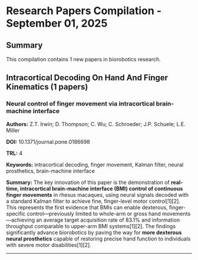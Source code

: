 # Research Papers Compilation - September 01, 2025

## Summary
This compilation contains 1 new papers in biorobotics research.

## Intracortical Decoding On Hand And Finger Kinematics (1 papers)

### Neural control of finger movement via intracortical brain-machine interface

**Authors:** Z.T. Irwin; D. Thompson; C. Wu; C. Schroeder; J.P. Schuele; L.E. Miller

**DOI:** 10.1371/journal.pone.0186698

**TRL:** 4

**Keywords:** intracortical decoding, finger movement, Kalman filter, neural prosthetics, brain-machine interface

**Summary:** The key innovation of this paper is the demonstration of **real-time, intracortical brain-machine interface (BMI) control of continuous finger movements** in rhesus macaques, using neural signals decoded with a standard Kalman filter to achieve fine, finger-level motor control[1][2]. This represents the first evidence that BMIs can enable dexterous, finger-specific control—previously limited to whole-arm or gross hand movements—achieving an average target acquisition rate of 83.1% and information throughput comparable to upper-arm BMI systems[1][2]. The findings significantly advance biorobotics by paving the way for **more dexterous neural prosthetics** capable of restoring precise hand function to individuals with severe motor disabilities[1][2].

---

